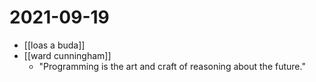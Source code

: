 # 2021-09-19

- [[loas a buda]]
- [[ward cunningham]]
  - "Programming is the art and craft of reasoning about the future."